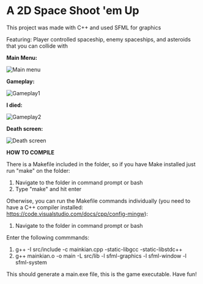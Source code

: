 # A 2D Space Shoot 'em Up

This project was made with C++ and used SFML for graphics

Featuring: Player controlled spaceship, enemy spaceships, and asteroids that you can collide with

**Main Menu:**

![Main menu](https://github.com/Xiaoyu42tan/Space-Shootemup/assets/114973467/ec99d4f3-e07e-4fd1-b70c-6716d8b1f74a)

**Gameplay:**

![Gameplay1](https://github.com/Xiaoyu42tan/Space-Shootemup/assets/114973467/45276581-dd16-409c-8645-5f3667be094c)

**I died:**

![Gameplay2](https://github.com/Xiaoyu42tan/Space-Shootemup/assets/114973467/077d8e9a-5125-476b-9a31-e170c54a66e9)

**Death screen:**

![Death screen](https://github.com/Xiaoyu42tan/Space-Shootemup/assets/114973467/3613c33b-b096-4e39-bd9d-5db896c6b994)


**HOW TO COMPILE**

There is a Makefile included in the folder, so if you have Make installed just run "make" on the folder:

1. Navigate to the folder in command prompt or bash
2. Type "make" and hit enter

Otherwise, you can run the Makefile commands individually (you need to have a C++ compiler installed: https://code.visualstudio.com/docs/cpp/config-mingw):

1. Navigate to the folder in command prompt or bash

Enter the following commmands:

1. g++ -I src/include -c mainkian.cpp -static-libgcc -static-libstdc++
2. g++ mainkian.o -o main -L src/lib -l sfml-graphics -l sfml-window -l sfml-system


This should generate a main.exe file, this is the game executable. Have fun!



